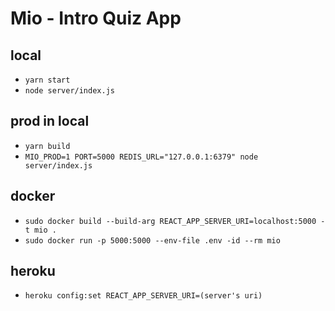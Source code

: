 # Mio - Intro Quiz App

## local

- `yarn start`
- `node server/index.js`

## prod in local

- `yarn build`
- `MIO_PROD=1 PORT=5000 REDIS_URL="127.0.0.1:6379" node server/index.js`

## docker

- `sudo docker build --build-arg REACT_APP_SERVER_URI=localhost:5000 -t mio .`
- `sudo docker run -p 5000:5000 --env-file .env -id --rm mio`

## heroku

- `heroku config:set REACT_APP_SERVER_URI=(server's uri)`
